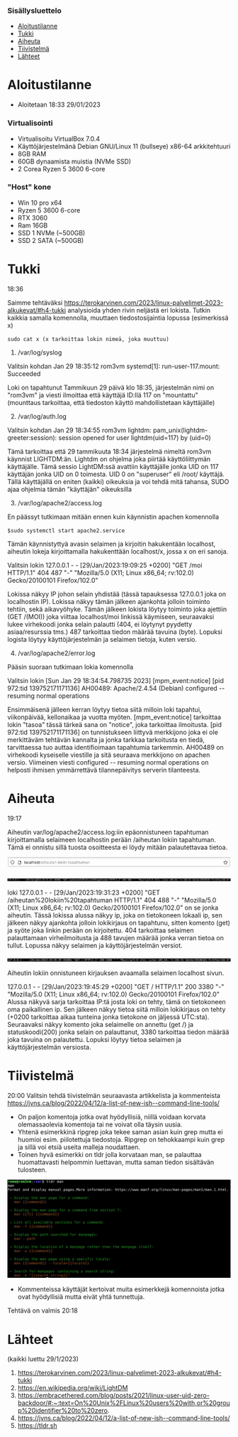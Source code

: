 

### Sisällysluettelo

- [Aloitustilanne](#Aloitustilanne)
- [Tukki](#Tukki)
- [Aiheuta](#Aiheuta)
- [Tiivistelmä](#Tiivistelmä)
- [Lähteet](#lähteet)



# Aloitustilanne

- Aloitetaan 18:33 29/01/2023

### Virtualisointi
- Virtualisoitu VirtualBox 7.0.4
- Käyttöjärjestelmänä Debian GNU/Linux 11 (bullseye) x86-64 arkkitehtuuri 
- 8GB RAM
- 60GB dynaamista muistia (NVMe SSD)
- 2 Corea Ryzen 5 3600 6-core

### "Host" kone
- Win 10 pro x64
- Ryzen 5 3600 6-core
- RTX 3060
- Ram 16GB
- SSD 1 NVMe (~500GB)
- SSD 2 SATA (~500GB)


# Tukki

18:36

Saimme tehtäväksi https://terokarvinen.com/2023/linux-palvelimet-2023-alkukevat/#h4-tukki analysioida yhden rivin neljästä eri lokista. Tutkin kaikkia samalla komennolla, muuttaen tiedostosijaintia lopussa (esimerkissä x)

    sudo cat x (x tarkoittaa lokin nimeä, joka muuttuu)

1) /var/log/syslog

Valitsin kohdan Jan 29 18:35:12 rom3vm systemd[1]: run-user-117.mount: Succeeded

Loki on tapahtunut Tammikuun 29 päivä klo 18:35, järjestelmän nimi on "rom3vm" ja viesti ilmoittaa että käyttäjä ID:llä 117 on "mountattu" (mounttaus tarkoittaa, että tiedoston käyttö mahdollistetaan käyttäjälle)




2) /var/log/auth.log


Valitsin kohdan Jan 29 18:34:55 rom3vm lightdm: pam_unix(lightdm-greeter:session): session opened for user lightdm(uid=117) by (uid=0)

Tämä tarkoittaa että 29 tammikuuta 18:34 järjestelmä nimeltä rom3vm käynnist LIGHTDM:än. Lightdm on ohjelma joka piirtää käyttöliittymän käyttäjälle. Tämä sessio LightDM:ssä avattiin käyttäjälle jonka UID on 117 käyttäjän jonka UID on 0 toimesta. UID 0 on "superuser" eli /root/ käyttäjä. Tällä käyttäjällä on eniten (kaikki) oikeuksia ja voi tehdä mitä tahansa, SUDO ajaa ohjelmia tämän "käyttäjän" oikeuksilla



3) /var/log/apache2/access.log
 
En päässyt tutkimaan mitään ennen kuin käynnistin apachen komennolla 

    $sudo systemctl start apache2.service

Tämän käynnistyttyä avasin selaimen ja kirjoitin hakukentään localhost, aiheutin lokeja kirjoittamalla hakukenttään localhost/x, jossa x on eri sanoja.

Valitsin lokin 127.0.0.1 - - [29/Jan/2023:19:09:25 +0200] "GET /moi HTTP/1.1" 404 487 "-" "Mozilla/5.0 (X11; Linux x86_64; rv:102.0) Gecko/20100101 Firefox/102.0"

Lokissa näkyy IP johon selain yhdistää (tässä tapauksessa 127.0.0.1 joka on localhostin IP). Lokissa näkyy tämän jälkeen ajankohta jolloin toiminto tehtiin, sekä aikavyöhyke. Tämän jälkeen lokista löytyy toiminto joka ajettiin (GET /(MOI)) joka viittaa localhost/moi linkissä käymiseen, seuraavaksi lukee virhekoodi jonka selain palautti (404, ei löytynyt pyydetty asiaa/resurssia tms.) 487 tarkoittaa tiedon määrää tavuina (byte). Lopuksi logista löytyy käyttöjärjestelmän ja selaimen tietoja, kuten versio.

4) /var/log/apache2/error.log

Pääsin suoraan tutkimaan lokia komennolla

  
Valitsin lokin [Sun Jan 29 18:34:54.798735 2023] [mpm_event:notice] [pid 972:tid 139752171171136] AH00489: Apache/2.4.54 (Debian) configured -- resuming normal operations 

Ensimmäisenä jälleen kerran löytyy tietoa siitä milloin loki tapahtui, viikonpäivää, kellonaikaa ja vuotta myöten. [mpm_event:notice] tarkoittaa lokin "tasoa" tässä tärkeä sana on "notice", joka tarkoittaa ilmoitusta. [pid 972:tid 139752171171136] on tunnistukseen liittyvä merkkijono joka ei ole merkittäväm tehtävän kannalta ja jonka tarkkaa tarkoitusta en tiedä, tarvittaessa tuo auttaa identifioimaan tapahtumia tarkemmin. AH00489 on virhekoodi kyseiselle viestille ja sitä seuraava merkkijono on apachen versio. Viimeinen viesti configured -- resuming normal operations on helposti ihmisen ymmärrettävä tilannepäivitys serverin tilanteesta.

# Aiheuta

19:17

Aiheutin var/log/apache2/access.log:iin epäonnistuneen tapahtuman kirjoittamalla selaimeen localhostin perään /aiheutan lokiin tapahtuman. Tämä ei onnistu sillä tuosta osoitteesta ei löydy mitään palautettavaa tietoa.

![add file: upload](Viikko2Kuvat2/v2t2k1.jpg)

![add file: upload](Viikko2Kuvat2/v2t2k2.jpg)

loki 127.0.0.1 - - [29/Jan/2023:19:31:23 +0200] "GET /aiheutan%20lokiin%20tapahtuman HTTP/1.1" 404 488 "-" "Mozilla/5.0 (X11; Linux x86_64; rv:102.0) Gecko/20100101 Firefox/102.0" on se jonka aiheutin. Tässä lokissa alussa näkyy ip, joka on tietokoneen lokaali ip, sen jälkeen näkyy ajankohta jolloin lokikirjaus on tapahtunu, sitten komento (get) ja syöte joka linkin perään on kirjoitettu. 404 tarkoittaa selaimen palauttamaan virheilmoitusta ja 488 tavujen määrää jonka verran tietoa on tullut. Lopussa näkyy selaimen ja käyttöjärjestelmän versiot.


![add file: upload](Viikko2Kuvat2/v2t2k3.jpg)

Aiheutin lokiin onnistuneen kirjauksen avaamalla selaimen localhost sivun.

127.0.0.1 - - [29/Jan/2023:19:45:29 +0200] "GET / HTTP/1.1" 200 3380 "-" "Mozilla/5.0 (X11; Linux x86_64; rv:102.0) Gecko/20100101 Firefox/102.0"
Alussa näkyvä sarja tarkoittaa IP:tä josta loki on tehty, tämä on tietokoneen oma paikallinen ip. Sen jälkeen näkyy tietoa siitä milloin lokikirjaus on tehty (+0200 tarkoittaa aikaa tunteina jonka tietokone on jäljessä UTC:sta). Seuraavaksi näkyy komento joka selaimelle on annettu (get /) ja statuskoodi(200) jonka selain on palauttanut, 3380 tarkoittaa tiedon määrää joka tavuina on palautettu. Lopuksi löytyy tietoa selaimen ja käyttöjärjestelmän versiosta.


# Tiivistelmä
 20:00
Valitsin tehdä tiivistelmän seuraavasta artikkelista ja kommenteista https://jvns.ca/blog/2022/04/12/a-list-of-new-ish--command-line-tools/

- On paljon komentoja jotka ovat hyödyllisiä, niillä voidaan korvata olemassaolevia komentoja tai ne voivat olla täysin uusia.
- Yhtenä esimerkkinä ripgrep joka tekee saman asian kuin grep mutta ei huomioi esim. piilotettuja tiedostoja. Ripgrep on tehokkaampi kuin grep ja sillä voi etsiä useita malleja noudattaen.
- Toinen hyvä esimerkki on tldr jolla korvataan man, se palauttaa huomattavasti helpommin luettavan, mutta saman tiedon sisältävän tulosteen. 

![add file: upload](Viikko2Kuvat2/v2t2k4.jpg)


- Kommenteissa käyttäjät kertoivat muita esimerkkejä komennoista jotka ovat hyödyllisiä mutta eivät yhtä tunnettuja.


Tehtävä on valmis 20:18

# Lähteet 
(kaikki luettu 29/1/2023)
1) https://terokarvinen.com/2023/linux-palvelimet-2023-alkukevat/#h4-tukki
2) https://en.wikipedia.org/wiki/LightDM 
3) https://embracethered.com/blog/posts/2021/linux-user-uid-zero-backdoor/#:~:text=On%20Unix%2FLinux%20users%20with,or%20group%20identifier%20to%20zero.
4) https://jvns.ca/blog/2022/04/12/a-list-of-new-ish--command-line-tools/
5) https://tldr.sh
